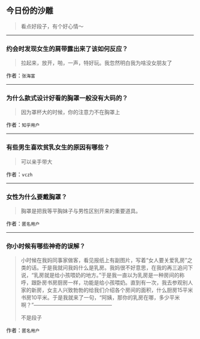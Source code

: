 ## 今日份的沙雕

> 看点好段子，有个好心情～


 
---

### 约会时发现女生的肩带露出来了该如何反应？

> 拉起来，放开，啪，一声，特好玩。我忽然明白我为啥没女朋友了


作者：`张海富`

---

### 为什么款式设计好看的胸罩一般没有大码的？

> 因为罩杯大的时候，你的注意力不在胸罩上


作者：`知乎用户`

---

### 有些男生喜欢贫乳女生的原因有哪些？

> 可以亲手带大


作者：`vczh`

---

### 女性为什么要戴胸罩？

> 胸罩是把我等平胸妹子与男性区别开来的重要道具。


作者：`匿名用户`

---

### 你小时候有哪些神奇的误解？

> 小时候在我妈同事家做客，看见报纸上有副图片，写着“女人要关爱乳房”之类的话。于是我就问我妈什么是乳房。我妈很不好意思，在我的再三追问下说，“乳房就是给小孩喂奶的地方。”于是我一直以为乳房是一种房间的称呼，跟卧房书房厨房一样，功能是给小孩喂奶。直到有一次，我去参观别人家的新房，女主人兴致勃勃的给我们介绍各个房间的面积，什么厨房15平米书房10平米。于是我就来了一句，“阿姨，那你的乳房在哪，多少平米啊？”———————————————
> 
> 不是段子


作者：`匿名用户`